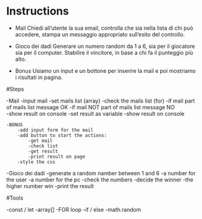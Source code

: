 # Instructions

- Mail
    Chiedi all’utente la sua email, controlla che sia nella lista di chi può accedere, stampa un messaggio appropriato sull’esito del controllo.

- Gioco dei dadi
    Generare un numero random da 1 a 6, sia per il giocatore sia per il computer. Stabilire il vincitore, in base a chi fa il punteggio più alto.

- Bonus
    Usiamo un input e un bottone per inserire la mail e poi mostriamo i risultati in pagina.

#Steps

-Mail
    -input mail
    -set mails list (array)
    -check the mails list (for)
        -if mail part of mails list message OK
        -if mail NOT part of mails list message NO    
     -show result on console
         -set result as variable
         -show result on console

    -BONUS
        -add input form for the mail
        -add button to start the actions:
            -get mail
            -check list
            -get result
            -print result on page
        -style the css


-Gioco dei dadi
    -generate a random namber between 1 and 6
        -a number for the user
        -a number for the pc
    -check the numbers
    -decide the winner
        -the higher number win
    -print the result

#Tools

-const / let
-array[]
-FOR loop
-if / else
-math.random